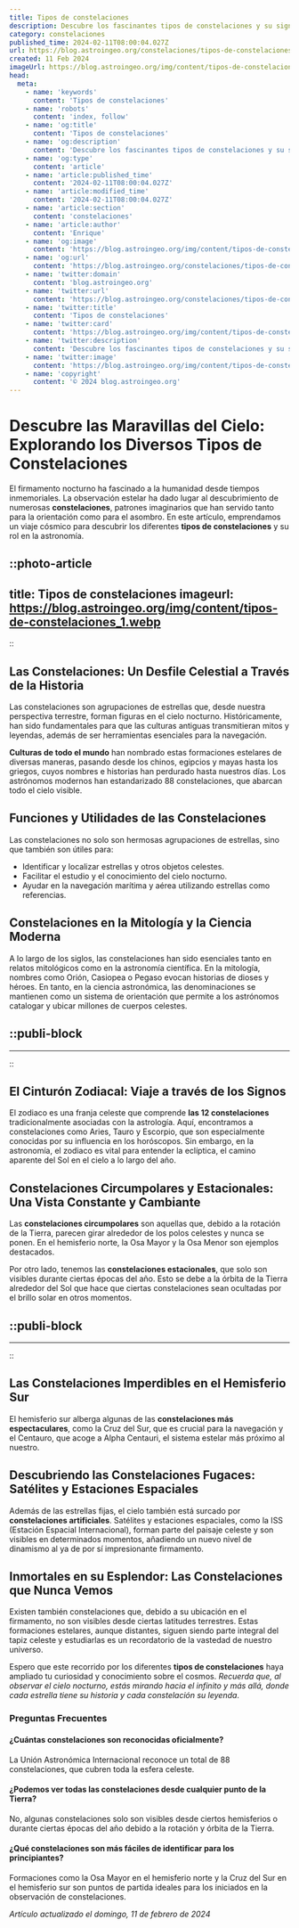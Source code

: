 ```yaml
---
title: Tipos de constelaciones
description: Descubre los fascinantes tipos de constelaciones y su significado en el cosmos. Explora mapas celestes y mitos estelares.
category: constelaciones
published_time: 2024-02-11T08:00:04.027Z
url: https://blog.astroingeo.org/constelaciones/tipos-de-constelaciones
created: 11 Feb 2024
imageUrl: https://blog.astroingeo.org/img/content/tipos-de-constelaciones_1.webp
head:
  meta:
    - name: 'keywords'
      content: 'Tipos de constelaciones'
    - name: 'robots'
      content: 'index, follow'
    - name: 'og:title'
      content: 'Tipos de constelaciones'
    - name: 'og:description'
      content: 'Descubre los fascinantes tipos de constelaciones y su significado en el cosmos. Explora mapas celestes y mitos estelares.'
    - name: 'og:type'
      content: 'article'
    - name: 'article:published_time'
      content: '2024-02-11T08:00:04.027Z'
    - name: 'article:modified_time'
      content: '2024-02-11T08:00:04.027Z'
    - name: 'article:section'
      content: 'constelaciones'
    - name: 'article:author'
      content: 'Enrique'
    - name: 'og:image'
      content: 'https://blog.astroingeo.org/img/content/tipos-de-constelaciones_1.webp'
    - name: 'og:url'
      content: 'https://blog.astroingeo.org/constelaciones/tipos-de-constelaciones'
    - name: 'twitter:domain'
      content: 'blog.astroingeo.org'
    - name: 'twitter:url'
      content: 'https://blog.astroingeo.org/constelaciones/tipos-de-constelaciones'
    - name: 'twitter:title'
      content: 'Tipos de constelaciones'
    - name: 'twitter:card'
      content: 'https://blog.astroingeo.org/img/content/tipos-de-constelaciones_1.webp'
    - name: 'twitter:description'
      content: 'Descubre los fascinantes tipos de constelaciones y su significado en el cosmos. Explora mapas celestes y mitos estelares.'
    - name: 'twitter:image'
      content: 'https://blog.astroingeo.org/img/content/tipos-de-constelaciones_1.webp'
    - name: 'copyright'
      content: '© 2024 blog.astroingeo.org'
---
```

# Descubre las Maravillas del Cielo: Explorando los Diversos Tipos de Constelaciones

El firmamento nocturno ha fascinado a la humanidad desde tiempos inmemoriales. La observación estelar ha dado lugar al descubrimiento de numerosas **constelaciones**, patrones imaginarios que han servido tanto para la orientación como para el asombro. En este artículo, emprendamos un viaje cósmico para descubrir los diferentes **tipos de constelaciones** y su rol en la astronomía.


::photo-article
---
title: Tipos de constelaciones
imageurl: https://blog.astroingeo.org/img/content/tipos-de-constelaciones_1.webp
---
::


## Las Constelaciones: Un Desfile Celestial a Través de la Historia

Las constelaciones son agrupaciones de estrellas que, desde nuestra perspectiva terrestre, forman figuras en el cielo nocturno. Históricamente, han sido fundamentales para que las culturas antiguas transmitieran mitos y leyendas, además de ser herramientas esenciales para la navegación.

**Culturas de todo el mundo** han nombrado estas formaciones estelares de diversas maneras, pasando desde los chinos, egipcios y mayas hasta los griegos, cuyos nombres e historias han perdurado hasta nuestros días. Los astrónomos modernos han estandarizado 88 constelaciones, que abarcan todo el cielo visible.

## Funciones y Utilidades de las Constelaciones

Las constelaciones no solo son hermosas agrupaciones de estrellas, sino que también son útiles para:

- Identificar y localizar estrellas y otros objetos celestes.
- Facilitar el estudio y el conocimiento del cielo nocturno.
- Ayudar en la navegación marítima y aérea utilizando estrellas como referencias.

## Constelaciones en la Mitología y la Ciencia Moderna

A lo largo de los siglos, las constelaciones han sido esenciales tanto en relatos mitológicos como en la astronomía científica. En la mitología, nombres como Orión, Casiopea o Pegaso evocan historias de dioses y héroes. En tanto, en la ciencia astronómica, las denominaciones se mantienen como un sistema de orientación que permite a los astrónomos catalogar y ubicar millones de cuerpos celestes.


  ::publi-block
  ---
  ---
  ::
  
  
## El Cinturón Zodiacal: Viaje a través de los Signos

El zodiaco es una franja celeste que comprende **las 12 constelaciones** tradicionalmente asociadas con la astrología. Aquí, encontramos a constelaciones como Aries, Tauro y Escorpio, que son especialmente conocidas por su influencia en los horóscopos. Sin embargo, en la astronomía, el zodiaco es vital para entender la eclíptica, el camino aparente del Sol en el cielo a lo largo del año.

## Constelaciones Circumpolares y Estacionales: Una Vista Constante y Cambiante

Las **constelaciones circumpolares** son aquellas que, debido a la rotación de la Tierra, parecen girar alrededor de los polos celestes y nunca se ponen. En el hemisferio norte, la Osa Mayor y la Osa Menor son ejemplos destacados.

Por otro lado, tenemos las **constelaciones estacionales**, que solo son visibles durante ciertas épocas del año. Esto se debe a la órbita de la Tierra alrededor del Sol que hace que ciertas constelaciones sean ocultadas por el brillo solar en otros momentos.


  ::publi-block
  ---
  ---
  ::
  
  
## Las Constelaciones Imperdibles en el Hemisferio Sur

El hemisferio sur alberga algunas de las **constelaciones más espectaculares**, como la Cruz del Sur, que es crucial para la navegación y el Centauro, que acoge a Alpha Centauri, el sistema estelar más próximo al nuestro.

## Descubriendo las Constelaciones Fugaces: Satélites y Estaciones Espaciales

Además de las estrellas fijas, el cielo también está surcado por **constelaciones artificiales**. Satélites y estaciones espaciales, como la ISS (Estación Espacial Internacional), forman parte del paisaje celeste y son visibles en determinados momentos, añadiendo un nuevo nivel de dinamismo al ya de por sí impresionante firmamento.

## Inmortales en su Esplendor: Las Constelaciones que Nunca Vemos

Existen también constelaciones que, debido a su ubicación en el firmamento, no son visibles desde ciertas latitudes terrestres. Estas formaciones estelares, aunque distantes, siguen siendo parte integral del tapiz celeste y estudiarlas es un recordatorio de la vastedad de nuestro universo.

Espero que este recorrido por los diferentes **tipos de constelaciones** haya ampliado tu curiosidad y conocimiento sobre el cosmos. *Recuerda que, al observar el cielo nocturno, estás mirando hacia el infinito y más allá, donde cada estrella tiene su historia y cada constelación su leyenda*.

### Preguntas Frecuentes

#### ¿Cuántas constelaciones son reconocidas oficialmente?
La Unión Astronómica Internacional reconoce un total de 88 constelaciones, que cubren toda la esfera celeste.

#### ¿Podemos ver todas las constelaciones desde cualquier punto de la Tierra?
No, algunas constelaciones solo son visibles desde ciertos hemisferios o durante ciertas épocas del año debido a la rotación y órbita de la Tierra.

#### ¿Qué constelaciones son más fáciles de identificar para los principiantes?
Formaciones como la Osa Mayor en el hemisferio norte y la Cruz del Sur en el hemisferio sur son puntos de partida ideales para los iniciados en la observación de constelaciones.

_Artículo actualizado el domingo, 11 de febrero de 2024_